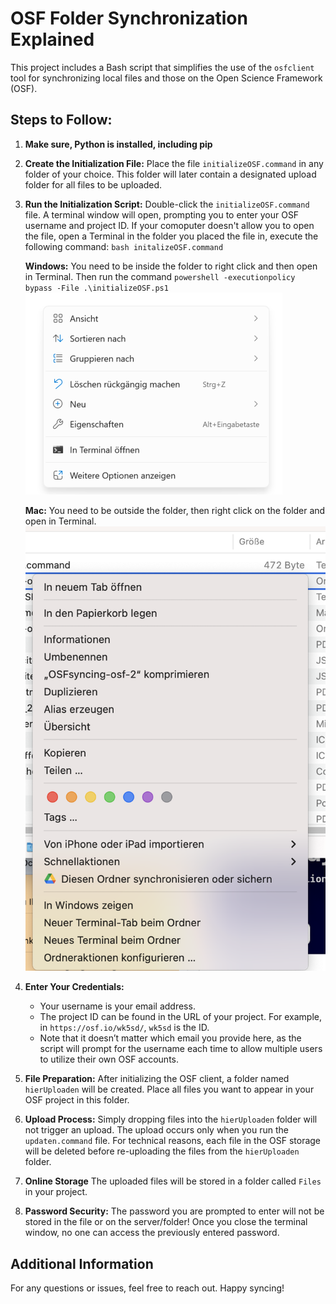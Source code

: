 # OSF Folder Synchronization Explained

This project includes a Bash script that simplifies the use of the `osfclient` tool for synchronizing local files and those on the Open Science Framework (OSF).

## Steps to Follow:
1. **Make sure, Python is installed, including pip**

1. **Create the Initialization File:**
   Place the file `initializeOSF.command` in any folder of your choice. This folder will later contain a designated upload folder for all files to be uploaded.

3. **Run the Initialization Script:**
   Double-click the `initializeOSF.command` file. A terminal window will open, prompting you to enter your OSF username and project ID. If your comoputer doesn't allow you to open the file, open a Terminal in the folder you placed the file in, execute the following command: `bash initalizeOSF.command`

   **Windows:**
   You need to be inside the folder to right click and then open in Terminal. Then run the command `powershell -executionpolicy bypass -File .\initializeOSF.ps1`
   ![windows](image.png)

   **Mac:**
   You need to be outside the folder, then right click on the folder and open in Terminal.
   ![mac](image-1.png)

4. **Enter Your Credentials:**
   - Your username is your email address.
   - The project ID can be found in the URL of your project. For example, in `https://osf.io/wk5sd/`, `wk5sd` is the ID. 
   - Note that it doesn’t matter which email you provide here, as the script will prompt for the username each time to allow multiple users to utilize their own OSF accounts.

5. **File Preparation:**
   After initializing the OSF client, a folder named `hierUploaden` will be created. Place all files you want to appear in your OSF project in this folder.

6. **Upload Process:**
   Simply dropping files into the `hierUploaden` folder will not trigger an upload. The upload occurs only when you run the `updaten.command` file. For technical reasons, each file in the OSF storage will be deleted before re-uploading the files from the `hierUploaden` folder.

7. **Online Storage**
   The uploaded files will be stored in a folder called `Files` in your project.

8. **Password Security:**
   The password you are prompted to enter will not be stored in the file or on the server/folder! Once you close the terminal window, no one can access the previously entered password.

## Additional Information

For any questions or issues, feel free to reach out. Happy syncing!
